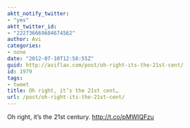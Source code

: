 ```yaml
---
aktt_notify_twitter:
- "yes"
aktt_twitter_id:
- "222736669684674562"
author: Avi
categories:
- none
date: "2012-07-10T12:58:55Z"
guid: http://aviflax.com/post/oh-right-its-the-21st-cent/
id: 1979
tags:
- tweet
title: Oh right, it’s the 21st cent…
url: /post/oh-right-its-the-21st-cent/
---
```

Oh right, it’s the 21st century. <a href="http://t.co/pMWIQFzu" rel="nofollow">http://t.co/pMWIQFzu</a>